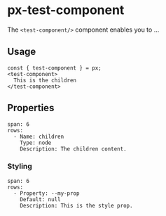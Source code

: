 # px-test-component
The `<test-component/>` component enables you to ...



## Usage

```react
const { test-component } = px;
<test-component>
  This is the children
</test-component>
```


## Properties

```table
span: 6
rows:
  - Name: children
    Type: node
    Description: The children content.
```


### Styling

```table
span: 6
rows:
  - Property: --my-prop
    Default: null
    Description: This is the style prop.
```
